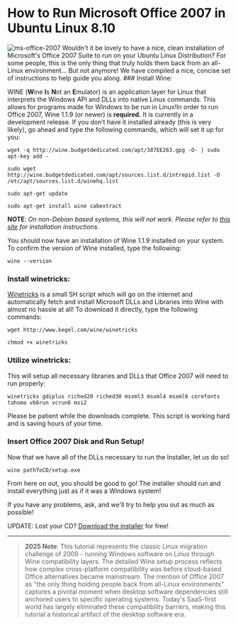 # How to Run Microsoft Office 2007 in Ubuntu Linux 8.10

  ![ms-office-2007](http://www.programmerfish.com/wp-content/uploads/2009/03/msoffice2007.gif) Wouldn't it be lovely to have a nice, clean installation of Microsoft's Office 2007 Suite to run on your Ubuntu Linux Distribution? For some people, this is the only thing that truly holds them back from an all\-Linux environment... But not anymore! We have compiled a nice, concise set of instructions to help guide you along. ### Install Wine:

 WINE (**W**ine **I**s **N**ot an **E**mulator) is an application layer for Linux that interprets the Windows API and DLLs into native Linux commands. This allows for programs made for Windows to be run in Linux!In order to run Office 2007, Wine 1\.1\.9 (or newer) is **required.** It is currently in a development release. If you don’t have it installed already (this is very likely), go ahead and type the following commands, which will set it up for you:


```
wget -q http://wine.budgetdedicated.com/apt/387EE263.gpg -O- | sudo apt-key add -
```

```
sudo wget http://wine.budgetdedicated.com/apt/sources.list.d/intrepid.list -O /etc/apt/sources.list.d/winehq.list
```

```
sudo apt-get update
```

```
sudo apt-get install wine cabextract
```
 **NOTE**: *On non\-Debian based systems, this will not work. Please refer to* [*this site*](http://www.winehq.org/site/download-deb "WineHQ Installation Procudures") *for installation instructions.*

 You should now have an installation of Wine 1\.1\.9 installed on your system. To confirm the version of Wine installed, type the following:


```
wine --version
```
 ### Install winetricks:

 [Winetricks](http://www.kegel.com/wine/winetricks "Winetricks Page") is a small SH script which will go on the internet and automatically fetch and install Microsoft DLLs and Libraries into Wine with almost no hassle at all! To download it directly, type the following commands:


```
wget http://www.kegel.com/wine/winetricks
```

```
chmod +x winetricks
```
 ### Utilize winetricks:

 This will setup all necessary libraries and DLLs that Office 2007 will need to run properly:


```
winetricks gdiplus riched20 riched30 msxml3 msxml4 msxml6 corefonts tahoma vb6run vcrun6 msi2
```
 Please be patient while the downloads complete. This script is working hard and is saving hours of your time.

 ### Insert Office 2007 Disk and Run Setup!

 Now that we have all of the DLLs necessary to run the Installer, let us do so!


```
wine pathToCD/setup.exe
```
 From here on out, you should be good to go! The installer should run and install everything just as if it was a Windows system!

 If you have any problems, ask, and we'll try to help you out as much as possible!

 UPDATE: Lost your CD? [Download the installer](/blog/free-direct-download-microsoft-office-2007) for free!

---

> **2025 Note**: This tutorial represents the classic Linux migration challenge of 2009 - running Windows software on Linux through Wine compatibility layers. The detailed Wine setup process reflects how complex cross-platform compatibility was before cloud-based Office alternatives became mainstream. The mention of Office 2007 as "the only thing holding people back from all-Linux environments" captures a pivotal moment when desktop software dependencies still anchored users to specific operating systems. Today's SaaS-first world has largely eliminated these compatibility barriers, making this tutorial a historical artifact of the desktop software era.
